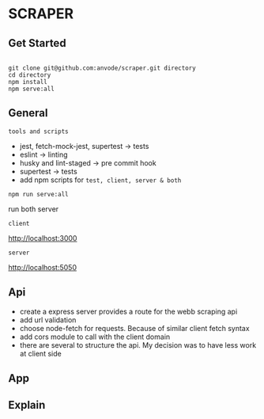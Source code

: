 # SCRAPER

## Get Started

```

git clone git@github.com:anvode/scraper.git directory
cd directory
npm install
npm serve:all

```

## General

`tools and scripts`

* jest, fetch-mock-jest, supertest -> tests
* eslint -> linting
* husky and lint-staged -> pre commit hook
* supertest -> tests
* add npm scripts for `test, client, server & both`

`npm run serve:all`

run both server

`client`

<http://localhost:3000>

`server`

<http://localhost:5050>

## Api

* create a express server provides a route for the webb scraping api
* add url validation
* choose node-fetch for requests. Because of similar client fetch syntax
* add cors module to call with the client domain
* there are several to structure the api. My decision was to have less work at client side

## App

## Explain

